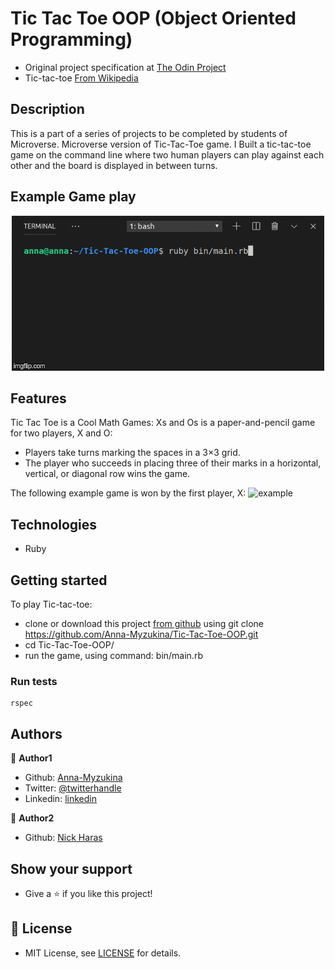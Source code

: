# Tic Tac Toe OOP (Object Oriented Programming)

- Original project specification at [The Odin Project](https://www.theodinproject.com/courses/ruby-programming/lessons/oop)
- Tic-tac-toe [From Wikipedia](https://en.wikipedia.org/wiki/Tic-tac-toe)

## Description

This is a part of a series of projects to be completed by students of Microverse.
Microverse version of Tic-Tac-Toe game. I Built a tic-tac-toe game on the command line where two human players can play against each other and the board is displayed in between turns.

## Example Game play
<p align="center">
  <img src="img/3b2hm4.gif">
</p>

## Features

Tic Tac Toe is a Cool Math Games:
Xs and Os is a paper-and-pencil game for two players, X and O:

- Players take turns marking the spaces in a 3×3 grid.
- The player who succeeds in placing three of their marks in a horizontal, vertical, or diagonal row wins the game.

The following example game is won by the first player, X:
![example](https://upload.wikimedia.org/wikipedia/commons/thumb/1/1b/Tic-tac-toe-game-1.svg/1280px-Tic-tac-toe-game-1.svg.png)

## Technologies

- Ruby

## Getting started

To play Tic-tac-toe:

- clone or download this project [from github](https://github.com/Anna-Myzukina/Tic-Tac-Toe-OOP) using git clone https://github.com/Anna-Myzukina/Tic-Tac-Toe-OOP.git
- cd Tic-Tac-Toe-OOP/
- run the game, using command: bin/main.rb

### Run tests

```
rspec
```

## Authors

👤 **Author1**

- Github: [Anna-Myzukina](https://github.com/Anna-Myzukina)
- Twitter: [@twitterhandle](https://twitter.com/AnnaMuzykina)
- Linkedin: [linkedin](https://www.linkedin.com/in/ann-muzykina/)

👤 **Author2**

- Github: [Nick Haras](https://github.com/macnick)


## Show your support

* Give a ⭐️ if you like this project!



## 📝 License

* MIT License, see [LICENSE](LICENSE.md) for details.
